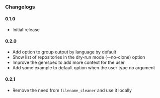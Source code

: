 ### Changelogs

#### 0.1.0

- Initial release

#### 0.2.0

- Add option to group output by language by default
- Show list of repositories in the dry-run mode (--no-clone) option
- Improve the gemspec to add more context for the user
- Add some example to default option when the user type no argument

#### 0.2.1

- Remove the need from `filename_cleaner` and use it locally
